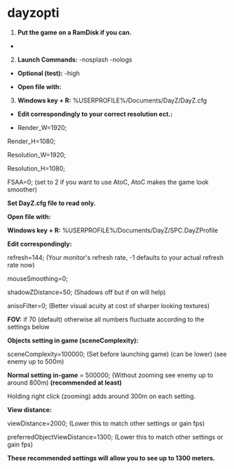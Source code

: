 # dayzopti

1. **Put the game on a RamDisk if you can.**
 *
2. **Launch Commands:** -nosplash -nologs

 * **Optional (test):** -high

 * **Open file with:**

3. **Windows key + R:** %USERPROFILE%/Documents/DayZ/DayZ.cfg

 * **Edit correspondingly to your correct resolution ect.:**

 * Render_W=1920;

Render_H=1080;

Resolution_W=1920;

Resolution_H=1080;

FSAA=0; (set to 2 if you want to use AtoC, AtoC makes the game look smoother)

**Set DayZ.cfg file to read only.**

**Open file with:**

**Windows key + R:** %USERPROFILE%/Documents/DayZ/SPC.DayZProfile

**Edit correspondingly:**

refresh=144; (Your monitor's refresh rate, -1 defaults to your actual refresh rate now)

mouseSmoothing=0;

shadowZDistance=50; (Shadows off but if on will help)

anisoFilter=0; (Better visual acuity at cost of sharper looking textures)

**FOV:** if 70 (default) otherwise all numbers fluctuate according to the settings below

**Objects setting in game (sceneComplexity):**

sceneComplexity=100000; (Set before launching game) (can be lower) (see enemy up to 500m)

**Normal setting in-game** = 500000; (Without zooming see enemy up to around 800m) **(recommended at least)**

Holding right click (zooming) adds around 300m on each setting.

**View distance:**

viewDistance=2000; (Lower this to match other settings or gain fps)

preferredObjectViewDistance=1300; (Lower this to match other settings or gain fps)

**These recommended settings will allow you to see up to 1300 meters.**
